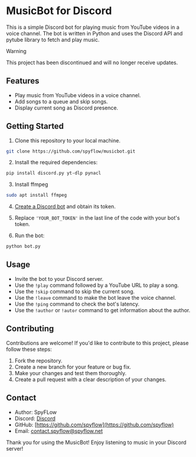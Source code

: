 # MusicBot for Discord

This is a simple Discord bot for playing music from YouTube videos in a voice channel. The bot is written in Python and uses the Discord API and pytube library to fetch and play music.

> [!WARNING]  
> This project has been discontinued and will no longer receive updates.

## Features

- Play music from YouTube videos in a voice channel.
- Add songs to a queue and skip songs.
- Display current song as Discord presence.

## Getting Started

1. Clone this repository to your local machine.

```bash
git clone https://github.com/spyflow/musicbot.git
```

2. Install the required dependencies:

```bash
pip install discord.py yt-dlp pynacl
```
3. Install ffmpeg
```bash
sudo apt install ffmpeg
```   

4. [Create a Discord bot](https://discordpy.readthedocs.io/en/stable/discord.html) and obtain its token.

5. Replace `'YOUR_BOT_TOKEN'` in the last line of the code with your bot's token.

6. Run the bot:

```bash
python bot.py
```

## Usage

- Invite the bot to your Discord server.
- Use the `!play` command followed by a YouTube URL to play a song.
- Use the `!skip` command to skip the current song.
- Use the `!leave` command to make the bot leave the voice channel.
- Use the `!ping` command to check the bot's latency.
- Use the `!author` or `!autor` command to get information about the author.

## Contributing

Contributions are welcome! If you'd like to contribute to this project, please follow these steps:

1. Fork the repository.
2. Create a new branch for your feature or bug fix.
3. Make your changes and test them thoroughly.
4. Create a pull request with a clear description of your changes.

## Contact

- Author: SpyFLow
- Discord: [Discord](https://discord.com/users/533093302031876096)
- GitHub: [https://github.com/spyflow](https://github.com/spyflow)
- Email: [contact.spyflow@spyflow.net](mailto:contact.spyflow@spyflow.net)

Thank you for using the MusicBot! Enjoy listening to music in your Discord server!
